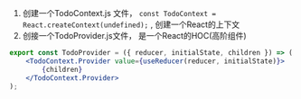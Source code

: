 1. 创建一个TodoContext.js 文件， `const TodoContext = React.createContext(undefined);` , 创建一个React的上下文
2. 创接一个TodoProvider.js文件， 是一个React的HOC(高阶组件)
```jsx
export const TodoProvider = ({ reducer, initialState, children }) => (
	<TodoContext.Provider value={useReducer(reducer, initialState)}>
		{children}
	</TodoContext.Provider>
);
```